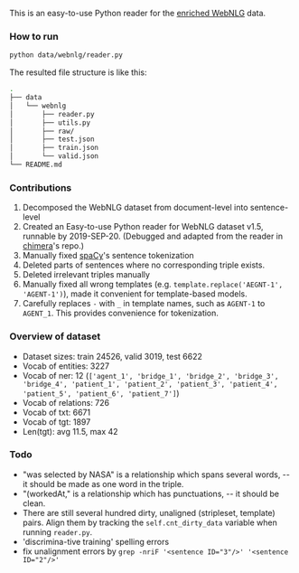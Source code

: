 This is an easy-to-use Python reader for the [enriched WebNLG](https://github.com/ThiagoCF05/webnlg) data.

### How to run
```bash
python data/webnlg/reader.py
```
The resulted file structure is like this:
```bash
.
├── data
│   └── webnlg
│       ├── reader.py
│       ├── utils.py
│       ├── raw/
│       ├── test.json
│       ├── train.json
│       └── valid.json
└── README.md
```

### Contributions
1. Decomposed the WebNLG dataset from document-level into sentence-level
1. Created an Easy-to-use Python reader for WebNLG dataset v1.5, runnable by 2019-SEP-20. (Debugged and adapted from the reader in [chimera](https://github.com/AmitMY/chimera)'s repo.) 
1. Manually fixed [spaCy](https://spacy.io/)'s sentence tokenization 
1. Deleted parts of sentences where no corresponding triple exists.
1. Deleted irrelevant triples manually
1. Manually fixed all wrong templates (e.g. `template.replace('AEGNT-1', 'AGENT-1')`), made it convenient for template-based models.
1. Carefully replaces `-` with `_` in template names, such as `AGENT-1` to `AGENT_1`. This provides convenience for tokenization.


### Overview of dataset
- Dataset sizes: train 24526, valid 3019, test 6622
- Vocab of entities: 3227
- Vocab of ner: 12 (`['agent_1', 'bridge_1', 'bridge_2', 'bridge_3', 'bridge_4', 'patient_1', 'patient_2', 'patient_3', 'patient_4', 'patient_5', 'patient_6', 'patient_7']`)
- Vocab of relations: 726
- Vocab of txt: 6671
- Vocab of tgt: 1897
- Len(tgt): avg 11.5, max 42


### Todo
- "was selected by NASA" is a relationship which spans several words, -- it should be made as one word in the triple.
- "(workedAt," is a relationship which has punctuations, -- it should be clean.
- There are still several hundred dirty, unaligned (stripleset, template) pairs. Align them by tracking the `self.cnt_dirty_data` variable when running `reader.py`.
- 'discrimina-tive training' spelling errors
- fix unalignment errors by `grep -nriF '<sentence ID="3"/>' '<sentence ID="2"/>'`

